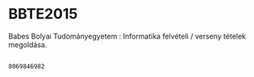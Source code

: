 # BBTE2015
Babes Bolyai Tudományegyetem : Informatika felvételi / verseny tételek megoldása.

                                                                              8069846982
